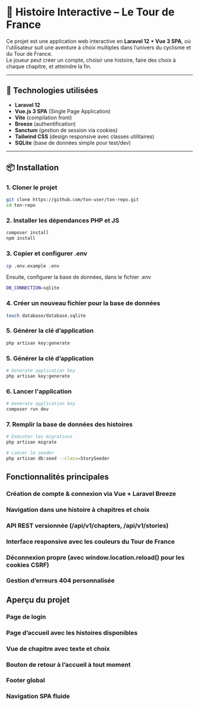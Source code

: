 # 🚴 Histoire Interactive – Le Tour de France

Ce projet est une application web interactive en **Laravel 12 + Vue 3 SPA**, où l'utilisateur suit une aventure à choix multiples dans l’univers du cyclisme et du Tour de France.  
Le joueur peut créer un compte, choisir une histoire, faire des choix à chaque chapitre, et atteindre la fin.

---

## 🧰 Technologies utilisées

- **Laravel 12**
- **Vue.js 3 SPA** (Single Page Application)
- **Vite** (compilation front)
- **Breeze** (authentification)
- **Sanctum** (gestion de session via cookies)
- **Tailwind CSS** (design responsive avec classes utilitaires)
- **SQLite** (base de données simple pour test/dev)

---

## 📦 Installation

### 1. Cloner le projet

```bash
git clone https://github.com/ton-user/ton-repo.git
cd ton-repo
```

### 2. Installer les dépendances PHP et JS
```bash
composer install
npm install
```

### 3. Copier et configurer .env
```bash
cp .env.example .env
```

Ensuite, configurer la base de données, dans le fichier .env
```bash
DB_CONNECTION=sqlite
```

### 4. Créer un nouveau fichier pour la base de données
```bash
touch database/database.sqlite
```

### 5. Générer la clé d’application
```bash
php artisan key:generate
```

### 5. Générer la clé d’application
```bash
# Generate application key
php artisan key:generate
```

### 6. Lancer l'application
```bash
# Generate application key
composer run dev
```

### 7. Remplir la base de données des histoires
```bash
# Exécuter les migrations
php artisan migrate

# Lancer le seeder
php artisan db:seed --class=StorySeeder
```

## Fonctionnalités principales
### Création de compte & connexion via Vue + Laravel Breeze
### Navigation dans une histoire à chapitres et choix
### API REST versionnée (/api/v1/chapters, /api/v1/stories)
### Interface responsive avec les couleurs du Tour de France
### Déconnexion propre (avec window.location.reload() pour les cookies CSRF)
### Gestion d’erreurs 404 personnalisée

## Aperçu du projet
### Page de login
### Page d’accueil avec les histoires disponibles
### Vue de chapitre avec texte et choix
### Bouton de retour à l’accueil à tout moment
### Footer global
### Navigation SPA fluide